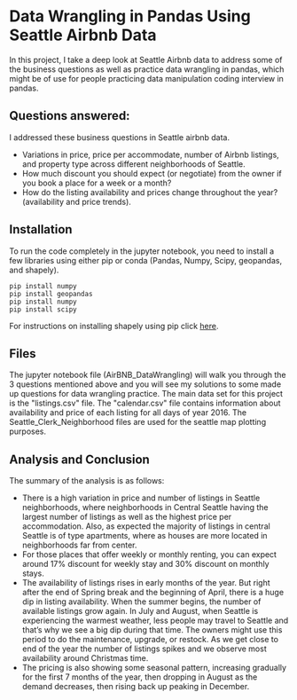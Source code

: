 # Data Wrangling in Pandas Using Seattle Airbnb Data

In this project, I take a deep look at Seattle Airbnb data to address some of the business questions as well as practice data wrangling in pandas, which might be of use for people practicing data manipulation coding interview in pandas.

## Questions answered:
I addressed these business questions in Seattle airbnb data.
* Variations in price, price per accommodate, number of Airbnb listings, and property type across different neighborhoods of Seattle.
* How much discount you should expect (or negotiate) from the owner if you book a place for a week or a month?
* How do the listing availability and prices change throughout the year? (availability and price trends).

## Installation

To run the code completely in the jupyter notebook, you need to install a few libraries using either pip or conda (Pandas, Numpy, Scipy, geopandas, and shapely).
```
pip install numpy
pip install geopandas
pip install numpy
pip install scipy
```
For instructions on installing shapely using pip click [here](https://towardsdatascience.com/install-shapely-on-windows-72b6581bb46c).

## Files
The jupyter notebook file (AirBNB_DataWrangling) will walk you through the 3 questions mentioned above and you will see my solutions to some made up questions for data wrangling practice. The main data set for this project is the "listings.csv" file. The "calendar.csv" file contains information about availability and price of each listing for all days of year 2016. The Seattle_Clerk_Neighborhood files are used for the seattle map plotting purposes. 

## Analysis and Conclusion
The summary of the analysis is as follows:
* There is a high variation in price and number of listings in Seattle neighborhoods, where neighborhoods in Central Seattle having the largest number of listings as well as the highest price per accommodation. Also, as expected the majority of listings in central Seattle is of type apartments, where as houses are more located in neighborhoods far from center.
* For those places that offer weekly or monthly renting, you can expect around 17% discount for weekly stay and 30% discount on monthly stays.
* The availability of listings rises in early months of the year. But right after the end of Spring break and the beginning of April, there is a huge dip in listing availability. When the summer begins, the number of available listings grow again. In July and August, when Seattle is experiencing the warmest weather, less people may travel to Seattle and that’s why we see a big dip during that time. The owners might use this period to do the maintenance, upgrade, or restock. As we get close to end of the year the number of listings spikes and we observe most availability around Christmas time.
* The pricing is also showing some seasonal pattern, increasing gradually for the first 7 months of the year, then dropping in August as the demand decreases, then rising back up peaking in December.

